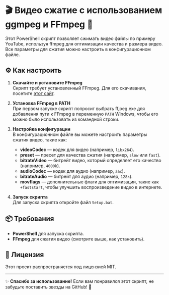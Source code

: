 # 🎬 Видео сжатие с использованием ggmpeg и FFmpeg 🚀

Этот PowerShell скрипт позволяет сжимать видео файлы по примеру YouTube, используя ffmpeg для оптимизации качества и размера видео. Все параметры для сжатия можно настроить в конфигурационном файле.

## ⚙️ Как настроить

1. **Скачайте и установите FFmpeg**  
   Скрипт требует установленный FFmpeg. Для его скачивания, посетите [этот сайт](https://www.gyan.dev/ffmpeg/builds/).

2. **Установка FFmpeg в PATH**  
   При первом запуске скрипт попросит выбрать ff,peg.exe для добавления пути к FFmpeg в переменную `PATH` Windows, чтобы его можно было использовать из командной строки.

3. **Настройка конфигурации**  
   В конфигурационном файле вы можете настроить параметры сжатия видео, такие как:

   - **videoCodec** — кодек для видео (например, `libx264`).
   - **preset** — пресет для качества сжатия (например, `slow` или `fast`).
   - **bitrateVideo** — битрейт видео, который определяет его качество (например, `4000k`).
   - **audioCodec** — кодек для аудио (например, `aac`).
   - **bitrateAudio** — битрейт для аудио (например, `128k`).
   - **movflags** — дополнительные флаги для оптимизации, такие как `+faststart`, чтобы улучшить воспроизведение видео в интернете.

4. **Запуск скрипта**  
   Для запуска скрипта откройте файл `Setup.bat`.

## 📦 Требования

- **PowerShell** для запуска скрипта.
- **FFmpeg** для сжатия видео (смотрите выше, как установить).

## 📑 Лицензия

Этот проект распространяется под лицензией MIT.

---

✨ **Спасибо за использование!** Если вам понравился этот скрипт, не забудьте поставить звезды на GitHub! 🌟
